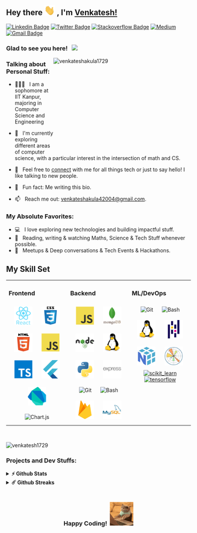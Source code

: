 ## Hey there <img src="gifs/Hi.gif" width="29px"> , I'm [Venkatesh!](https://github.com/venkateshakula1729/)

[![Linkedin Badge](https://img.shields.io/badge/-LinkedIn-0e76a8?style=for-the-badge&logo=Linkedin&logoColor=white)](https://linkedin.com/in/venkatesh1729)
[![Twitter Badge](https://img.shields.io/badge/-Twitter-00acee?style=for-the-badge&logo=Twitter&logoColor=white)](https://twitter.com/venkey1729)
[![Stackoverflow Badge](https://img.shields.io/badge/-Stackoverflow-e4405f?style=for-the-badge&logo=Stackoverflow&logoColor=white)](https://stackoverflow.com/users/23147861/akula-venkatesh)
<a href="https://medium.com/@venkatesh1729" target="_blank"><img alt="Medium" src="https://img.shields.io/badge/medium-%2312100E.svg?&style=for-the-badge&logo=medium&logoColor=white" /></a>
[![Gmail Badge](https://img.shields.io/badge/-Gmail-e4405f?style=for-the-badge&logo=Gmail&logoColor=white)](mailto:venkateshakula042004@gmail.com)

### Glad to see you here! &nbsp; ![](https://visitor-badge.glitch.me/badge?page_id=venkateshakula1729.venkateshakula1729&style=flat-square&color=0088cc)



<img align="right" height="250" width="375" alt="venkateshakula1729" src="https://raw.githubusercontent.com//venkateshakula1729/master/gifs/coder.gif" />

### Talking about Personal Stuff:

- 👨🏽‍💻 &nbsp; I am a sophomore at IIT Kanpur, majoring in Computer Science and Engineering 
- 🌱 &nbsp; I'm currently exploring different areas of computer science, with a particular interest in the intersection of math and CS.
- 💬 &nbsp; Feel free to [connect](https://www.linkedin.com/in/venkatesh1729/) with me for all things tech or just to say hello!  I like talking to new people.

- 👾 &nbsp; Fun fact: Me writing this bio.
- 📫 &nbsp; Reach me out: venkateshakula42004@gmail.com.

### My Absolute Favorites:

- 💻 &nbsp; I love exploring new technologies and building impactful stuff.
- 📰 &nbsp; Reading, writing & watching Maths, Science & Tech Stuff whenever possible.
- 🍕 &nbsp; Meetups & Deep conversations & Tech Events & Hackathons.


## My Skill Set  
<table><tr><td valign="top" width="33%">

### Frontend  
<div align="center">  
<img style="margin: 10px" src="https://raw.githubusercontent.com/devicons/devicon/master/icons/react/react-original-wordmark.svg" alt="React" height="50" />  
<img style="margin: 10px" src="https://raw.githubusercontent.com/devicons/devicon/master/icons/css3/css3-original-wordmark.svg" alt="CSS3" height="50" />  
<img style="margin: 10px" src="https://raw.githubusercontent.com/devicons/devicon/master/icons/html5/html5-original-wordmark.svg" alt="HTML5" height="50" />  
<img style="margin: 10px" src="https://raw.githubusercontent.com/devicons/devicon/master/icons/javascript/javascript-original.svg" height="50" />  
<img style="margin: 10px" src="https://raw.githubusercontent.com/devicons/devicon/master/icons/typescript/typescript-original.svg" height="50" /> 
  <img style="margin: 10px" src="https://raw.githubusercontent.com/devicons/devicon/master/icons/flutter/flutter-original.svg" height="50" />  
  <img style="margin: 10px" src="https://raw.githubusercontent.com/devicons/devicon/master/icons/dart/dart-original.svg" height="50" />  
<img style="margin: 10px" src="https://www.chartjs.org/media/logo-title.svg" alt="Chart.js" height="50" /> 

  
</div></td><td valign="top" width="33%">




### Backend  
<div align="center">  
<img style="margin: 10px" src="https://raw.githubusercontent.com/devicons/devicon/master/icons/javascript/javascript-original.svg" alt="JavaScript" height="50" />  
<img style="margin: 10px" src="https://raw.githubusercontent.com/devicons/devicon/master/icons/mongodb/mongodb-original-wordmark.svg" alt="MongoDB" height="50" />  
<img style="margin: 10px" src="https://raw.githubusercontent.com/devicons/devicon/master/icons/nodejs/nodejs-original-wordmark.svg" alt="Node.js" height="50" />  
<img style="margin: 10px" src="https://raw.githubusercontent.com/devicons/devicon/master/icons/linux/linux-original.svg" alt="Linux" height="50" />  
<img style="margin: 10px" src="https://raw.githubusercontent.com/devicons/devicon/master/icons/python/python-original.svg" alt="Python" height="50" />  
<img style="margin: 10px" src="https://raw.githubusercontent.com/devicons/devicon/master/icons/express/express-original-wordmark.svg" alt="Express.js" height="50" />  
<img style="margin: 10px" src="https://www.vectorlogo.zone/logos/git-scm/git-scm-icon.svg" alt="Git" height="50" />  
<img style="margin: 10px" src="https://www.vectorlogo.zone/logos/gnu_bash/gnu_bash-icon.svg" alt="Bash" height="50" />  
<img style="margin: 10px" src="https://raw.githubusercontent.com/devicons/devicon/master/icons/firebase/firebase-original.svg" height="50" />  
<img style="margin: 10px" src="https://raw.githubusercontent.com/devicons/devicon/master/icons/mysql/mysql-original-wordmark.svg" height="50" />  

</div></td><td valign="top" width="33%">

### ML/DevOps  
<div align="center">  
 <img style="margin: 10px" src="https://www.vectorlogo.zone/logos/git-scm/git-scm-icon.svg" alt="Git" height="50" />  
<img style="margin: 10px" src="https://www.vectorlogo.zone/logos/gnu_bash/gnu_bash-icon.svg" alt="Bash" height="50" />  
<img style="margin: 10px" src="https://raw.githubusercontent.com/devicons/devicon/master/icons/linux/linux-original.svg" alt="Linux" height="50" />  
  <img style="margin: 10px" src="https://raw.githubusercontent.com/devicons/devicon/master/icons/pandas/pandas-original.svg" alt="pandas" height="50" />  
  <img style="margin: 10px" src="https://raw.githubusercontent.com/devicons/devicon/master/icons/numpy/numpy-original.svg" alt="numpy" height="50" />  
  <img style="margin: 10px" src="https://raw.githubusercontent.com/devicons/devicon/master/icons/matplotlib/matplotlib-original.svg" alt="matplotlib" height="50" />  
<a href="https://scikit-learn.org/" target="_blank" rel="noreferrer"> <img src="https://upload.wikimedia.org/wikipedia/commons/0/05/Scikit_learn_logo_small.svg" alt="scikit_learn"  height="50"/> </a>
  <a href="https://www.tensorflow.org" target="_blank" rel="noreferrer"> <img src="https://www.vectorlogo.zone/logos/tensorflow/tensorflow-icon.svg" alt="tensorflow" height="50"/> </a> </p>
</div></td></tr></table>  
<br/>
<p align="left"> <img src="https://komarev.com/ghpvc/?username=venkatesh1729&label=Profile%20views&color=0e75b6&style=flat" alt="venkatesh1729" /> </p>


### Projects and Dev Stuffs:

<details>
  <summary><b>⚡ Github Stats</b></summary>

  <br />
    <img height="180em" src="https://github-readme-stats.vercel.app/api/top-langs/?username=venkateshakula1729&show_icons=true&hide_border=true&layout=compact&langs_count=8"/>
  <img height="180em" src="https://github-readme-stats.vercel.app/api?username=venkateshakula1729&show_icons=true&&theme=transparent&hide_border=true&&count_private=true&include_all_commits=true" />
</details>

<details>
  <summary><b>☄️ Github Streaks</b></summary>

  <br />
  <img height="180em" src="https://github-readme-streak-stats.herokuapp.com/?user=venkateshakula1729&hide_border=true" />
</details>

#

<div align="center">

### Happy Coding!&nbsp;&nbsp;![](gifs/cat-typing.gif) 
</div>


